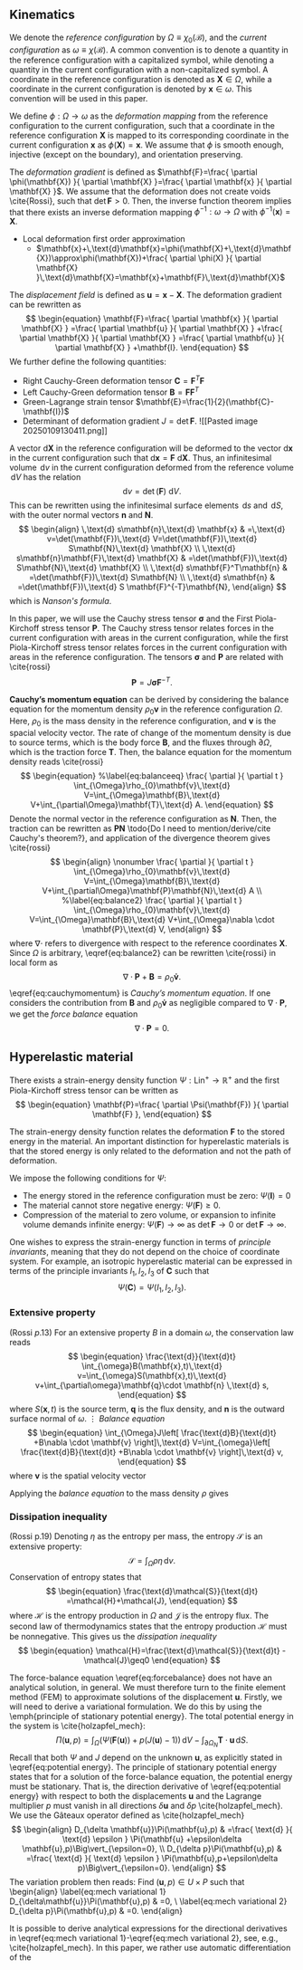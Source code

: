 ## Kinematics
We denote the *reference configuration* by $\Omega\equiv\chi_{0}(\mathcal{B})$, and the *current configuration* as $\omega\equiv\chi(\mathcal{B})$. A common convention is to denote a quantity in the reference configuration with a capitalized symbol, while denoting a quantity in the current configuration with a non-capitalized symbol. A coordinate in the   reference configuration is denoted as $\mathbf{X}\in\Omega$, while a coordinate in the current configuration is denoted by $\mathbf{x}\in\omega$. This convention will be used in this paper.

We define $\phi:\Omega\to\omega$ as the *deformation mapping* from the reference configuration to the current configuration, such that a coordinate in the reference configuration $\mathbf{X}$ is mapped to its corresponding coordinate in the current configuration $\mathbf{x}$ as $\phi(\mathbf{X})=\mathbf{x}$.  We assume that $\phi$ is smooth enough, injective (except on the boundary), and orientation preserving. 

The *deformation gradient* is defined as $\mathbf{F}=\frac{ \partial \phi(\mathbf{X}) }{ \partial \mathbf{X} }=\frac{ \partial \mathbf{x} }{ \partial \mathbf{X} }$. We assume that the deformation does not create voids \cite{Rossi}, such that $\det\mathbf{F}>0$.  Then, the inverse function theorem implies that there exists an inverse deformation mapping $\phi^{-1}:\omega\to\Omega$ with $\phi^{-1}(\mathbf{x})=\mathbf{X}$.

* Local deformation first order approximation
	* $\mathbf{x}+\,\text{d}\mathbf{x}=\phi(\mathbf{X}+\,\text{d}\mathbf{X})\approx\phi(\mathbf{X})+\frac{ \partial \phi(X) }{ \partial \mathbf{X} }\,\text{d}\mathbf{X}=\mathbf{x}+\mathbf{F}\,\text{d}\mathbf{X}$

The *displacement field* is defined as $\mathbf{u}=\mathbf{x}-\mathbf{X}$. The deformation gradient can be rewritten as
$$
\begin{equation}
\mathbf{F}=\frac{ \partial \mathbf{x} }{ \partial \mathbf{X} } =\frac{ \partial \mathbf{u} }{ \partial \mathbf{X} } +\frac{ \partial \mathbf{X} }{ \partial \mathbf{X} } =\frac{ \partial \mathbf{u} }{ \partial \mathbf{X} } +\mathbf{I}.
\end{equation}
$$
We further define the following quantities:
* Right Cauchy-Green deformation tensor $\mathbf{C}=\mathbf{F}^T\mathbf{F}$
* Left Cauchy-Green deformation tensor $\mathbf{B}=\mathbf{F}\mathbf{F}^T$
* Green-Lagrange strain tensor $\mathbf{E}=\frac{1}{2}(\mathbf{C}-\mathbf{I})$
* Determinant of deformation gradient $J=\det \mathbf{F}$.
![[Pasted image 20250109130411.png]]

A vector $\text{d}\mathbf{X}$ in the reference configuration will be deformed to the vector $\text{d}\mathbf{x}$ in the current configuration such that $\text{d}\mathbf{x}=\mathbf{F}\text{ d}\mathbf{X}$. Thus, an infinitesimal volume $\,\text{d}v$ in the current configuration deformed from the reference volume $\,\text{d}V$ has the relation 
$$
\begin{equation}
\text{ d} v=\det (\mathbf{F})\text{ d} V.
\end{equation}
$$
This can be rewritten using the infinitesimal surface elements $\,\text{d}s$ and $\,\text{d}S$, with the outer normal vectors $\mathbf{n}$ and $\mathbf{N}$.
$$
\begin{align}
\,\text{d} s\mathbf{n}\,\text{d} \mathbf{x} & =\,\text{d} v=\det(\mathbf{F})\,\text{d}  V=\det(\mathbf{F})\,\text{d}  S\mathbf{N}\,\text{d} \mathbf{X} \\
 \,\text{d} s\mathbf{n}\mathbf{F}\,\text{d} \mathbf{X} & =\det(\mathbf{F})\,\text{d} S\mathbf{N}\,\text{d} \mathbf{X}  \\
\,\text{d} s\mathbf{F}^T\mathbf{n} & =\det(\mathbf{F})\,\text{d} S\mathbf{N} \\
\,\text{d} s\mathbf{n} & =\det(\mathbf{F})\,\text{d} S \mathbf{F}^{-T}\mathbf{N},
\end{align}
$$
which is *Nanson's formula*.

In this paper, we will use the Cauchy stress tensor $\boldsymbol{\sigma}$ and the First Piola-Kirchoff stress tensor $\mathbf{P}$. The Cauchy stress tensor relates forces in the current configuration with areas in the current configuration, while the first Piola-Kirchoff stress tensor relates forces in the current configuration with areas in the reference configuration. The tensors $\boldsymbol{\sigma}$ and $\mathbf{P}$ are related with \cite{rossi}
$$
\begin{equation}
\mathbf{P}=J\boldsymbol{\sigma}\mathbf{F}^{-T}.
\end{equation}
$$

$\textbf{Cauchy's momentum equation}$ can be derived by considering the balance equation for the momentum density $\rho_{0} \mathbf{v}$ in the reference configuration $\Omega$. Here, $\rho_{0}$ is the mass density in the reference configuration, and $\mathbf{v}$ is the spacial velocity vector. The rate of change of the momentum density is due to source terms, which is the body force $\mathbf{B}$, and the fluxes through $\partial \Omega$, which is the traction force $\mathbf{T}$. Then, the balance equation for the momentum density reads \cite{rossi}
$$
\begin{equation}
%\label{eq:balanceeq}
\frac{ \partial  }{ \partial t } \int_{\Omega}\rho_{0}\mathbf{v}\,\text{d} V=\int_{\Omega}\mathbf{B}\,\text{d} V+\int_{\partial\Omega}\mathbf{T}\,\text{d} A.
\end{equation}
$$
Denote the normal vector in the reference configuration as $\mathbf{N}$. Then, the traction can be rewritten as $\mathbf{P}\mathbf{N}$ \todo{Do I need to mention/derive/cite Cauchy's theorem?}, and application of the divergence theorem gives \cite{rossi}
$$
\begin{align}
\nonumber
\frac{ \partial  }{ \partial t } \int_{\Omega}\rho_{0}\mathbf{v}\,\text{d} V=\int_{\Omega}\mathbf{B}\,\text{d} V+\int_{\partial\Omega}\mathbf{P}\mathbf{N}\,\text{d} A \\
%\label{eq:balance2}
\frac{ \partial  }{ \partial t } \int_{\Omega}\rho_{0}\mathbf{v}\,\text{d} V=\int_{\Omega}\mathbf{B}\,\text{d} V+\int_{\Omega}\nabla \cdot \mathbf{P}\,\text{d} V,
\end{align}
$$
where $\nabla \cdot$ refers to divergence with respect to the reference coordinates $\mathbf{X}$. Since $\Omega$ is arbitrary, \eqref{eq:balance2} can be rewritten \cite{rossi} in local form as 
$$
\begin{equation}
%\label{eq:cauchymomentum}
\nabla \cdot \mathbf{P}+\mathbf{B}=\rho_{0} \mathbf{\dot{v}}.
\end{equation}
$$
\eqref{eq:cauchymomentum} is $\textit{Cauchy's momentum equation}$. If one considers the contribution from $\mathbf{B}$ and $\rho_{0} \mathbf{\dot{v}}$ as negligible compared to $\nabla \cdot \mathbf{P}$, we get the $\textit{force balance}$ equation
$$
\begin{equation}
%\label{eq:forcebalance}
\nabla \cdot \mathbf{P}=0.
\end{equation}
$$

## Hyperelastic material
There exists a strain-energy density function $\Psi:\text{Lin}^+\to \mathbb{R}^+$ and the first Piola-Kirchoff stress tensor can be written as 
$$
\begin{equation}
\mathbf{P}=\frac{ \partial \Psi(\mathbf{F}) }{ \partial \mathbf{F} },
\end{equation}
$$

The strain-energy density function relates the deformation $\mathbf{F}$ to the stored energy in the material. An important distinction for hyperelastic materials is that the stored energy is only related to the deformation and not the path of deformation.

We impose the following conditions for $\Psi$:
* The energy stored in the reference configuration must be zero: $\Psi(\mathbf{I})=0$
* The material cannot store negative energy: $\Psi(\mathbf{F})\geq0$.
* Compression of the material to zero volume, or expansion to infinite volume demands infinite energy: $\Psi(\mathbf{F})\to \infty$ as $\det \mathbf{F}\to0$ or $\det \mathbf{F}\to \infty$.

One wishes to express the strain-energy function in terms of *principle invariants*, meaning that they do not depend on the choice of coordinate system. For example, an isotropic hyperelastic material can be expressed in terms of the principle invariants $I_{1},I_{2},I_{3}$ of $\mathbf{C}$ such that
$$
\begin{equation}
\Psi(\mathbf{C})=\Psi(I_{1},I_{2},I_{3}).
\end{equation}
$$

### Extensive property 
(Rossi $p$.13)
For an extensive property $B$ in a domain $\omega$, the conservation law reads
$$
\begin{equation}
\frac{\text{d}}{\text{d}t} \int_{\omega}B(\mathbf{x},t)\,\text{d} v=\int_{\omega}S(\mathbf{x},t)\,\text{d} v+\int_{\partial\omega}\mathbf{q}\cdot \mathbf{n} \,\text{d} s,
\end{equation}
$$
where $S(\mathbf{x},t)$ is the source term, $\mathbf{q}$ is the flux density, and $\mathbf{n}$ is the outward surface normal of $\omega$.
$\vdots$
*Balance equation*
$$
\begin{equation}
\int_{\Omega}J\left[ \frac{\text{d}B}{\text{d}t} +B\nabla \cdot \mathbf{v} \right]\,\text{d} V=\int_{\omega}\left[ \frac{\text{d}B}{\text{d}t} +B\nabla \cdot \mathbf{v} \right]\,\text{d} v,
\end{equation}
$$
where $\mathbf{v}$ is the spatial velocity vector

Applying the *balance equation* to the mass density $\rho$ gives

### Dissipation inequality
(Rossi p.19)
Denoting $\eta$ as the entropy per mass, the entropy $\mathcal{S}$ is an extensive property:
$$
\begin{equation}
\mathcal{S}=\int_{\Omega}\rho\eta \,\text{d} v.
\end{equation}
$$
Conservation of entropy states that 
$$
\begin{equation}
\frac{\text{d}\mathcal{S}}{\text{d}t} =\mathcal{H}+\mathcal{J},
\end{equation}
$$
where $\mathcal{H}$ is the entropy production in $\Omega$ and $\mathcal{J}$ is the entropy flux. The second law of thermodynamics states that the entropy production $\mathcal{H}$ must be nonnegative. This gives us the *dissipation inequality*
$$
\begin{equation}
\mathcal{H}=\frac{\text{d}\mathcal{S}}{\text{d}t} -\mathcal{J}\geq0
\end{equation}
$$


The force-balance equation \eqref{eq:forcebalance} does not have an analytical solution, in general. We must therefore turn to the finite element method (FEM) to approximate solutions of the displacement $\mathbf{u}$. Firstly, we will need to derive a variational formulation. We do this by using the \emph{principle of stationary potential energy}. The total potential energy in the system is \cite{holzapfel_mech}:$$
\begin{equation}
    \label{eq:potential energy}
    \Pi(\mathbf{u},p)=\int_{\Omega}(\Psi(\mathbf{F}(\mathbf{u})) +p(J(\mathbf{u})-1)) \,\text{d}V-\int_{\partial \Omega_{N}}\mathbf{T}\cdot \mathbf{u}\,\text{d}S.
\end{equation}
$$
Recall that both $\Psi$ and $J$ depend on the unknown $\mathbf{u}$, as explicitly stated in \eqref{eq:potential energy}. The principle of stationary potential energy states that for a solution of the force-balance equation, the potential energy must be stationary. That is, the direction derivative of \eqref{eq:potential energy} with respect to both the displacements $\mathbf{u}$ and the Lagrange multiplier $p$ must vanish in all directions $\delta \mathbf{u}$ and $\delta p$ \cite{holzapfel_mech}. We use the Gâteaux operator defined as \cite{holzapfel_mech}$$
\begin{align}
D_{\delta \mathbf{u}}\Pi(\mathbf{u},p) & =\frac{ \text{d}  }{ \text{d} \epsilon } \Pi(\mathbf{u} +\epsilon\delta \mathbf{u},p)\Big\vert_{\epsilon=0}, \\
D_{\delta p}\Pi(\mathbf{u},p) & =\frac{ \text{d}  }{ \text{d} \epsilon } \Pi(\mathbf{u},p+\epsilon\delta p)\Big\vert_{\epsilon=0}.
\end{align}
$$
The variation problem then reads: Find $(\mathbf{u},p)\in U\times P$ such that
\begin{align}
    \label{eq:mech variational 1}
    D_{\delta\mathbf{u}}\Pi(\mathbf{u},p) & =0, \\
    \label{eq:mech variational 2}
    D_{\delta p}\Pi(\mathbf{u},p) & =0.
\end{align}

It is possible to derive analytical expressions for the directional derivatives in \eqref{eq:mech variational 1}-\eqref{eq:mech variational 2}, see, e.g., \cite{holzapfel_mech}. In this paper, we rather use automatic differentiation of the 
